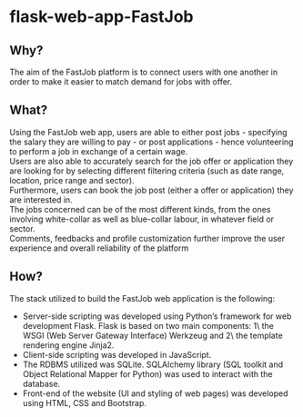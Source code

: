 # flask-web-app-FastJob

## Why?
The aim of the FastJob platform is to connect users with one another in order to make it easier to match demand for jobs with offer.

## What?
Using the FastJob web app, users are able to either post jobs - specifying the salary they are willing to pay - or post applications - hence volunteering to perform a job in exchange of a certain wage.  
Users are also able to accurately search for the job offer or application they are looking for by selecting different filtering criteria (such as date range, location, price range and sector).  
Furthermore, users can  book the job post (either a offer or application) they are interested in.  
The jobs concerned can be of the most different kinds, from the ones involving white-collar as well as blue-collar labour, in whatever field or sector.  
Comments, feedbacks and profile customization further improve the user experience and overall reliability of the platform

## How?
The stack utilized to build the FastJob web application is the following:
- Server-side scripting was developed using Python’s framework for web development Flask. Flask is based on two main components: 1\ the WSGI (Web Server Gateway Interface) Werkzeug and 2\ the template rendering engine Jinja2.
- Client-side scripting was developed in JavaScript.
- The RDBMS utilized was SQLite. SQLAlchemy library (SQL toolkit and Object Relational Mapper for Python) was used to interact with the database.
- Front-end of the website (UI and styling of web pages) was developed using HTML, CSS and Bootstrap.
